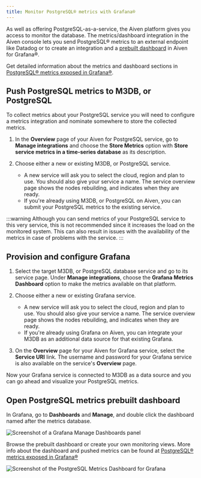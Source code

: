 ```yaml
---
title: Monitor PostgreSQL® metrics with Grafana®
---
```


As well as offering PostgreSQL-as-a-service, the Aiven platform gives
you access to monitor the database. The metrics/dashboard integration in
the Aiven console lets you send PostgreSQL® metrics to an external
endpoint like Datadog or to create an integration and a
[prebuilt dashboard](/docs/products/postgresql/reference/pg-metrics) in Aiven for Grafana®.

Get detailed information about the
metrics and dashboard sections in
[PostgreSQL® metrics exposed in Grafana®](/docs/products/postgresql/reference/pg-metrics).

## Push PostgreSQL metrics to M3DB, or PostgreSQL

To collect metrics about your PostgreSQL service you will need to
configure a metrics integration and nominate somewhere to store the
collected metrics.

1.  In the **Overview** page of your Aiven for PostgreSQL service, go to
    **Manage integrations** and choose the **Store Metrics** option with
    **Store service metrics in a time-series database** as its
    description.
2.  Choose either a new or existing M3DB, or PostgreSQL
    service.

    -   A new service will ask you to select the cloud, region and plan
        to use. You should also give your service a name. The service
        overview page shows the nodes rebuilding, and indicates
        when they are ready.
    -   If you're already using M3DB, or PostgreSQL on Aiven,
        you can submit your PostgreSQL metrics to the existing service.

:::warning
Although you can send metrics of your PostgreSQL service to this very
service, this is not recommended since it increases the load on the
monitored system. This can also result in issues with the availability
of the metrics in case of problems with the service.
:::

## Provision and configure Grafana

1.  Select the target M3DB, or PostgreSQL database service and
    go to its service page. Under **Manage integrations**, choose the
    **Grafana Metrics Dashboard** option to make the metrics available on
    that platform.

2.  Choose either a new or existing Grafana service.

    -   A new service will ask you to select the cloud, region and
        plan to use. You should also give your service a name. The
        service overview page shows the nodes rebuilding, and
        indicates when they are ready.
    -   If you're already using Grafana on Aiven, you can integrate
        your M3DB as an additional data source for that existing
        Grafana.

3.  On the **Overview** page for your Aiven for Grafana service, select
    the **Service URI** link. The username and password for your Grafana
    service is also available on the service's **Overview** page.

Now your Grafana service is connected to M3DB as a data source and you
can go ahead and visualize your PostgreSQL metrics.

## Open PostgreSQL metrics prebuilt dashboard

In Grafana, go to **Dashboards** and **Manage**, and double click the
dashboard named after the metrics database.

![Screenshot of a Grafana Manage Dashboards panel](/images/content/products/postgresql/metrics-dashboard-manage.png)

Browse the prebuilt dashboard or create your own monitoring views. More
info about the dashboard and pushed metrics can be found at
[PostgreSQL® metrics exposed in Grafana®](/docs/products/postgresql/reference/pg-metrics)

![Screenshot of the PostgreSQL Metrics Dashboard for Grafana](/images/content/products/postgresql/metrics-dashboard-global.png)
